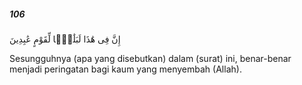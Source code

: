 ##### 106

<span class="ayah">إِنَّ فِى هَٰذَا لَبَلَٰغًۭا لِّقَوْمٍ عَٰبِدِينَ</span>

<span class="ayah_translation">Sesungguhnya (apa yang disebutkan) dalam (surat) ini, benar-benar menjadi peringatan bagi kaum yang menyembah (Allah).</span>
